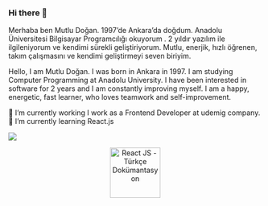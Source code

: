 ### Hi there 👋
Merhaba ben Mutlu Doğan. 1997’de Ankara’da doğdum. Anadolu Üniversitesi Bilgisayar Programcılığı okuyorum . 2 yıldır yazılım ile ilgileniyorum ve kendimi sürekli geliştiriyorum. Mutlu, enerjik, hızlı öğrenen, takım çalışmasını ve kendimi geliştirmeyi seven biriyim.



Hello, I am Mutlu Doğan. I was born in Ankara in 1997. I am studying Computer Programming at Anadolu University. I have been interested in software for 2 years and I am constantly improving myself. I am a happy, energetic, fast learner, who loves teamwork and self-improvement.

🔭 I’m currently working I work as a Frontend Developer at udemig company.
🌱 I’m currently learning React.js

![](https://camo.githubusercontent.com/83332cff730c24fb7829ea5ff814d2629572848a0881cf9a60222ef296263782/68747470733a2f2f736b696c6c69636f6e732e6465762f69636f6e733f693d6a73)
<p align="center">
<img src="https://upload.wikimedia.org/wikipedia/commons/a/a7/React-icon.svg" alt="React JS - Türkçe Dokümantasyon" height="100">
</p>
